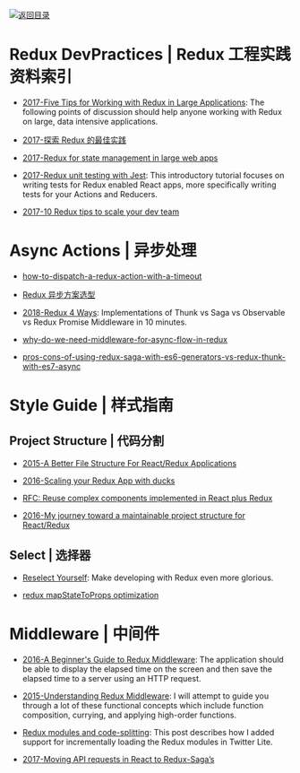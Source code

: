 [![返回目录](https://user-images.githubusercontent.com/5803001/38079637-ff0abcf0-3371-11e8-9b76-ad651620afc7.jpg)](https://github.com/wxyyxc1992/Awesome-Links)

# Redux DevPractices | Redux 工程实践资料索引

* [2017-Five Tips for Working with Redux in Large Applications](https://parg.co/bIi): The following points of discussion should help anyone working with Redux on large, data intensive applications.

* [2017-探索 Redux 的最佳实践](http://mp.weixin.qq.com/s/DyUSg_J6t1C43PDJZi8GuQ)

* [2017-Redux for state management in large web apps](https://www.mapbox.com/blog/redux-for-state-management-in-large-web-apps/)

* [2017-Redux unit testing with Jest](https://medium.com/@btg5679/redux-unit-testing-with-jest-f3a18f387f75): This introductory tutorial focuses on writing tests for Redux enabled React apps, more specifically writing tests for your Actions and Reducers.

* [2017-10 Redux tips to scale your dev team](https://blog.matters.tech/10-redux-tips-from-the-trenches-55e06ed1c0a8)

# Async Actions | 异步处理

* [how-to-dispatch-a-redux-action-with-a-timeout](http://stackoverflow.com/questions/35411423/how-to-dispatch-a-redux-action-with-a-timeout/35415559#35415559)

- [Redux 异步方案选型](https://zhuanlan.zhihu.com/p/24337401)

- [2018-Redux 4 Ways](https://medium.com/react-native-training/redux-4-ways-95a130da0cdc#.xpa7z9ufe): Implementations of Thunk vs Saga vs Observable vs Redux Promise Middleware in 10 minutes.

* [why-do-we-need-middleware-for-async-flow-in-redux](http://stackoverflow.com/questions/34570758/why-do-we-need-middleware-for-async-flow-in-redux/34623840#34623840)

* [pros-cons-of-using-redux-saga-with-es6-generators-vs-redux-thunk-with-es7-async](http://stackoverflow.com/questions/34930735/pros-cons-of-using-redux-saga-with-es6-generators-vs-redux-thunk-with-es7-async)

# Style Guide | 样式指南

## Project Structure | 代码分割

* [2015-A Better File Structure For React/Redux Applications](http://marmelab.com/blog/2015/12/17/react-directory-structure.html)

* [2016-Scaling your Redux App with ducks](https://medium.com/@alexnm/scaling-your-redux-app-with-ducks-6115955638be#.r2wzfzmsv)

* [RFC: Reuse complex components implemented in React plus Redux ](https://github.com/reactjs/react-redux/issues/278)

* [2016-My journey toward a maintainable project structure for React/Redux](https://parg.co/Ylm)

## Select | 选择器

* [Reselect Yourself](https://parg.co/UXG): Make developing with Redux even more glorious.

* [redux mapStateToProps optimization](https://medium.com/@cvetanov/redux-mapstatetoprops-optimization-5880078a8a7a)

# Middleware | 中间件

* [2016-A Beginner's Guide to Redux Middleware](https://parg.co/U9T): The application should be able to display the elapsed time on the screen and then save the elapsed time to a server using an HTTP request.

* [2015-Understanding Redux Middleware](https://medium.com/@meagle/understanding-87566abcfb7a): I will attempt to guide you through a lot of these functional concepts which include function composition, currying, and applying high-order functions.

* [Redux modules and code-splitting](http://nicolasgallagher.com/redux-modules-and-code-splitting/): This post describes how I added support for incrementally loading the Redux modules in Twitter Lite.

* [2017-Moving API requests in React to Redux-Saga’s](https://hackernoon.com/moving-api-requests-to-redux-saga-21780f49cbc8)

